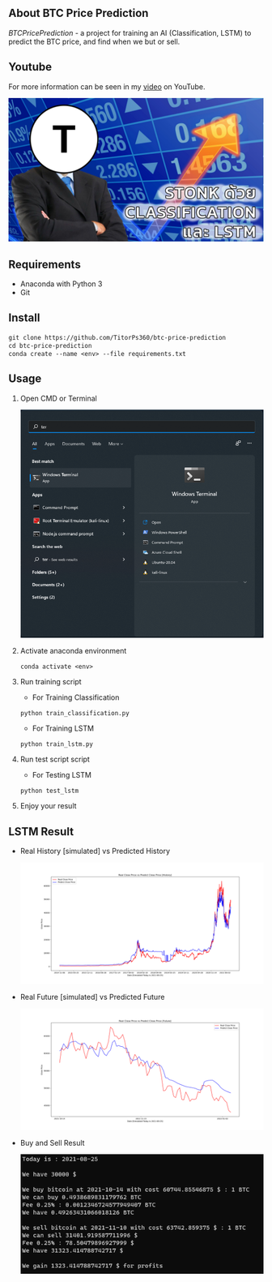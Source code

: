 ## About BTC Price Prediction

_BTCPricePrediction_ - a project for training an AI (Classification, LSTM) to predict the BTC price, and find when we but or sell.

## Youtube

For more information can be seen in my [video](https://youtu.be/biaRYkLqCec) on YouTube.

[![new_thumb](https://github.com/TitorPs360/btc-price-prediction/blob/main/fig/cover.png)](https://youtu.be/biaRYkLqCec)

## Requirements

- Anaconda with Python 3
- Git

## Install

```
git clone https://github.com/TitorPs360/btc-price-prediction
cd btc-price-prediction
conda create --name <env> --file requirements.txt
```

## Usage

1. Open CMD or Terminal

   ![alt text](https://github.com/TitorPs360/btc-price-prediction/blob/main/fig/step1.png?raw=true)

2. Activate anaconda environment

   ```
   conda activate <env>
   ```

3. Run training script

   - For Training Classification

   ```
   python train_classification.py
   ```

   - For Training LSTM

   ```
   python train_lstm.py
   ```

4. Run test script script

   - For Testing LSTM

   ```
   python test_lstm
   ```

5. Enjoy your result

## LSTM Result

- Real History [simulated] vs Predicted History

  ![alt text](https://github.com/TitorPs360/btc-price-prediction/blob/main/fig/history_predict_close_price_btc.png?raw=true)

- Real Future [simulated] vs Predicted Future

  ![alt text](https://github.com/TitorPs360/btc-price-prediction/blob/main/fig/future_predict_close_price_btc.png?raw=true)

- Buy and Sell Result

  ![alt text](https://github.com/TitorPs360/btc-price-prediction/blob/main/fig/LSTM_result.png?raw=true)

